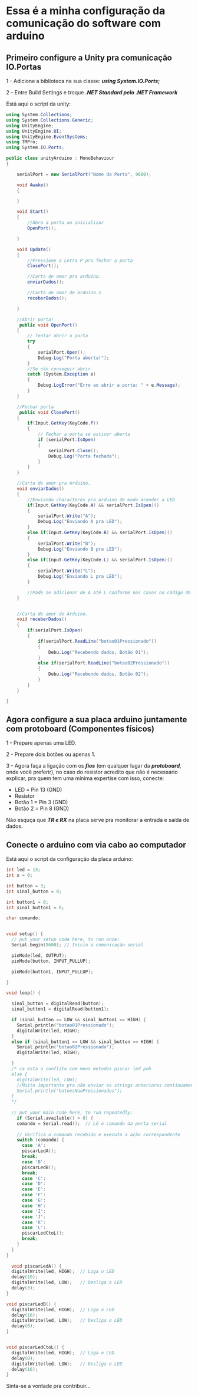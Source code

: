 # Essa é a minha configuração da comunicação do software com arduino

## Primeiro configure a Unity pra comunicação IO.Portas

1 - Adicione a biblioteca na sua classe: ***using System.IO.Ports;***

2 - Entre Build Settings e troque ***.NET Standard pelo .NET Framework***

Está aqui o script da unity:

```csharp
using System.Collections;
using System.Collections.Generic;
using UnityEngine;
using UnityEngine.UI;
using UnityEngine.EventSystems;
using TMPro;
using System.IO.Ports;

public class unityArduino : MonoBehaviour
{

    serialPort = new SerialPort("Nome da Porta", 9600);

    void Awake()
    {

    }

    void Start()
    {
        //Abra a porta ao inicializar
        OpenPort();

    }

    void Update()
    {
        //Pressione a Letra P pra fechar a porta
        ClosePort();

        //Carta de amor pra arduino.
        enviarDados();

        //Carta de amor de arduino.s
        receberDados();

    }

    //Abrir porta!
     public void OpenPort()
    {
        // Tentar abrir a porta
        try
        {
            serialPort.Open();
            Debug.Log("Porta aberta!");
        }
        //Se não conseguir abrir
        catch (System.Exception e)
        {
            Debug.LogError("Erro ao abrir a porta: " + e.Message);
        }
    }

    //Fechar porta
     public void ClosePort()
    {
        if(Input.GetKey(KeyCode.P))
        {
            // Fechar a porta se estiver aberta
            if (serialPort.IsOpen)
            {
                serialPort.Close();
                Debug.Log("Porta fechada");
            }
        }
    }

    //Carta de amor pra Arduino.
    void enviarDados()
    {
        //Enviando characteres pra arduino de modo acender a LED
        if(Input.GetKey(KeyCode.A) && serialPort.IsOpen)()
        {
            serialPort.Write("A");
            Debug.Log("Enviando A pra LED");
        }
        else if(Input.GetKey(KeyCode.B) && serialPort.IsOpen)()
        {
            serialPort.Write("B");
            Debug.Log("Enviando B pra LED");
        }
        else if(Input.GetKey(KeyCode.L) && serialPort.IsOpen)()
        {
            serialPort.Write("L");
            Debug.Log("Enviando L pra LED");
        }

        //Pode se adicionar de A até L conforme nos casos no código do arduino, esteja a vontade pra personalizar do seu jeito.
    }


    //Carta de amor de Arduino.
    void receberDados()
    {
        if(serialPort.IsOpen)
        {
            if(serialPort.ReadLine("botao01Pressionado"))
            {
                Debu.Log("Recebendo dados, Botão 01");
            }
            else if(serialPort.ReadLine("botao02Pressionado"))
            {
                Debu.Log("Recebendo dados, Botão 02");
            }
        }
    }

}

```

## Agora configure a sua placa arduino juntamente com protoboard (Componentes físicos)

1 - Prepare apenas uma LED.

2 - Prepare dois botões ou apenas 1.

3 - Agora faça a ligação com os ***fios*** (em qualquer lugar da ***protoboard***, onde você preferir), no caso do resistor acredito que não é necessário explicar, pra quem tem uma mínima expertise com isso, conecte:

- LED = Pin 13 (GND)
- Resistor
- Botão 1 = Pin 3 (GND)
- Botão 2 = Pin 8 (GND)

Não esquça que ***TR e RX*** na placa serve pra monitorar a entrada e saída de dados.

## Conecte o arduino com via cabo ao computador

Está aqui o script da configuração da placa arduino:

```cpp
int led = 13;
int x = 0;

int button = 3;
int sinal_button = 0;

int button1 = 8;
int sinal_button1 = 0;

char comando;


void setup() {
  // put your setup code here, to run once:
  Serial.begin(9600); // Inicia a comunicação serial

  pinMode(led, OUTPUT);
  pinMode(button, INPUT_PULLUP);

  pinMode(button1, INPUT_PULLUP);

}

void loop() {

  sinal_button = digitalRead(button);
  sinal_button1 = digitalRead(button1);

  if (sinal_button == LOW && sinal_button1 == HIGH) {
    Serial.println("botao01Pressionado");
    digitalWrite(led, HIGH);
  }
  else if (sinal_button1 == LOW && sinal_button == HIGH) {
    Serial.println("botao02Pressionado");
    digitalWrite(led, HIGH);

  }
  /* ca esta o conflito com meus metodos piscar led poh
  else {
    digitalWrite(led, LOW);
    //Muito importante pra não enviar as strings anteriores continuamente, e o programa poder rodar independentemente, oque evita o programa não colar no inicio a espera do input pra receber a string que quer nesse caso distraimo ele com outra garota, pra não pensar muito kkkk
    Serial.println("botoesNaoPressionados");
  }
  */
  
  // put your main code here, to run repeatedly:
    if (Serial.available() > 0) {
    comando = Serial.read();  // Lê o comando da porta serial
    
    // Verifica o comando recebido e executa a ação correspondente
    switch (comando) {
      case 'A':
      piscarLedA();
      break;
      case 'B':
      piscarLedB();
      break;
      case 'C':
      case 'D':
      case 'E':
      case 'F':
      case 'G':
      case 'H':
      case 'I':
      case 'J':
      case 'K':
      case 'L': 
      piscarLedCtoL();
      break;
    }
  }
}
  
  void piscarLedA() {
  digitalWrite(led, HIGH);  // Liga o LED
  delay(10);
  digitalWrite(led, LOW);   // Desliga o LED
  delay(3);
}

void piscarLedB() {
  digitalWrite(led, HIGH);  // Liga o LED
  delay(16);
  digitalWrite(led, LOW);   // Desliga o LED
  delay(8);
}


void piscarLedCtoL() {
  digitalWrite(led, HIGH);  // Liga o LED
  delay(8);
  digitalWrite(led, LOW);   // Desliga o LED
  delay(16);
}

```

Sinta-se a vontade pra contribuir...
